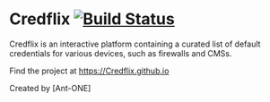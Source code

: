 # Credflix [![Build Status][]][travis]

[Build Status]: https://travis-ci.org/Credflix/Credflix.github.io.svg?branch=main
[travis]: https://travis-ci.org/Credflix/Credflix.github.io

Credflix is an interactive platform containing a curated list of default credentials for various devices, such as firewalls and CMSs.

Find the project at https://Credflix.github.io

Created by [Ant-ONE]